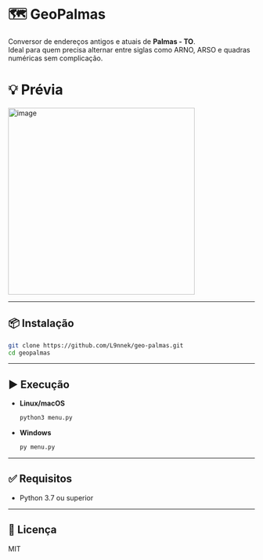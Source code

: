 # 🗺️ GeoPalmas

Conversor de endereços antigos e atuais de **Palmas - TO**.  
Ideal para quem precisa alternar entre siglas como ARNO, ARSO e quadras numéricas sem complicação.

# 💡 Prévia

<img width="381" alt="image" src="https://github.com/user-attachments/assets/a79dd565-517f-434d-8104-f2e01a7c9af1" />

---

## 📦 Instalação

```bash
git clone https://github.com/L9nnek/geo-palmas.git
cd geopalmas
```

---

## ▶️ Execução

- **Linux/macOS**
  ```bash
  python3 menu.py
  ```

- **Windows**
  ```bash
  py menu.py
  ```

---

## ✅ Requisitos

- Python 3.7 ou superior

---

## 📝 Licença

MIT
